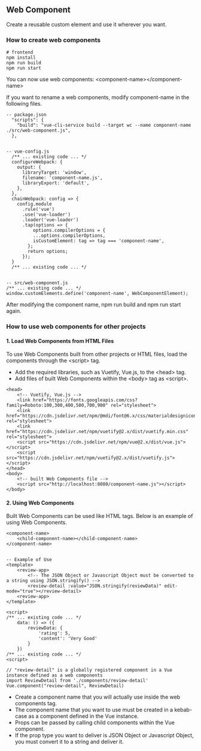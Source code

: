 ## Web Component
Create a reusable custom element and use it wherever you want.

### How to create web components
```
# frontend
npm install
npm run build
npm run start
```
You can now use web components: &lt;component-name&gt;&lt;/component-name&gt;

If you want to rename a web components, modify component-name in the following files.
```
-- package.json
  "scripts": {
    "build": "vue-cli-service build --target wc --name component-name ./src/web-component.js",
  },


-- vue-config.js
  /** ... existing code ... */
  configureWebpack: {
    output: {
      libraryTarget: 'window',
      filename: 'component-name.js',
      libraryExport: 'default',
    },
  },
  chainWebpack: config => {
    config.module
      .rule('vue')
      .use('vue-loader')
      .loader('vue-loader')
      .tap(options => {
          options.compilerOptions = {
          ...options.compilerOptions,
          isCustomElement: tag => tag === 'component-name',
        };
        return options;
      });
  }
  /** ... existing code ... */


-- src/web-component.js
/** ... existing code ... */
window.customElements.define('component-name', WebComponentElement);
```

After modifying the component name, npm run build and npm run start again.


### How to use web components for other projects

#### 1. Load Web Components from HTML Files
To use Web Components built from other projects or HTML files, load the components through the &lt;script&gt; tag.

- Add the required libraries, such as Vuetify, Vue.js, to the &lt;head&gt; tag.
- Add files of built Web Components within the &lt;body&gt; tag as &lt;script&gt;.

```
<head>
    <!-- Vuetify, Vue.js -->
    <link href="https://fonts.googleapis.com/css?family=Roboto:100,300,400,500,700,900" rel="stylesheet">
    <link href="https://cdn.jsdelivr.net/npm/@mdi/font@6.x/css/materialdesignicons.min.css" rel="stylesheet">
    <link href="https://cdn.jsdelivr.net/npm/vuetify@2.x/dist/vuetify.min.css" rel="stylesheet">
    <script src="https://cdn.jsdelivr.net/npm/vue@2.x/dist/vue.js"></script>
    <script src="https://cdn.jsdelivr.net/npm/vuetify@2.x/dist/vuetify.js"></script>
</head>
<body>
    <!-- built Web Components file -->
    <script src="http://localhost:8080/component-name.js"></script>
</body>
```

#### 2. Using Web Components

Built Web Components can be used like HTML tags. Below is an example of using Web Components.

```
<component-name>
    <child-component-name></child-component-name>
</component-name>


-- Example of Use
<template>
    <review-app>
        <!-- The JSON Object or Javascript Object must be converted to a string using JSON.stringify() -->
        <review-detail :value="JSON.stringify(reviewData)" edit-mode="true"></review-detail>
    <review-app>
</template>

<script>
/** ... existing code ... */
    data: () => ({
        reviewData: {
            'rating': 5,
            'content': 'Very Good'
        }
    })
/** ... existing code ... */
<script>

// "review-detail" is a globally registered component in a Vue instance defined as a web components
import ReviewDetail from './components/review-detail'
Vue.component("review-detail", ReviewDetail)
```

- Create a component name that you will actually use inside the web components tag.
- The component name that you want to use must be created in a kebab-case as a component defined in the Vue instance.
- Props can be passed by calling child components within the Vue component.
- If the prop type you want to deliver is JSON Object or Javascript Object, you must convert it to a string and deliver it.
